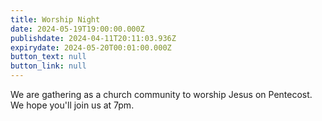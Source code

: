```yaml
---
title: Worship Night
date: 2024-05-19T19:00:00.000Z
publishdate: 2024-04-11T20:11:03.936Z
expirydate: 2024-05-20T00:01:00.000Z
button_text: null
button_link: null
---
```

We are gathering as a church community to worship Jesus on Pentecost. We hope you'll join us at 7pm.